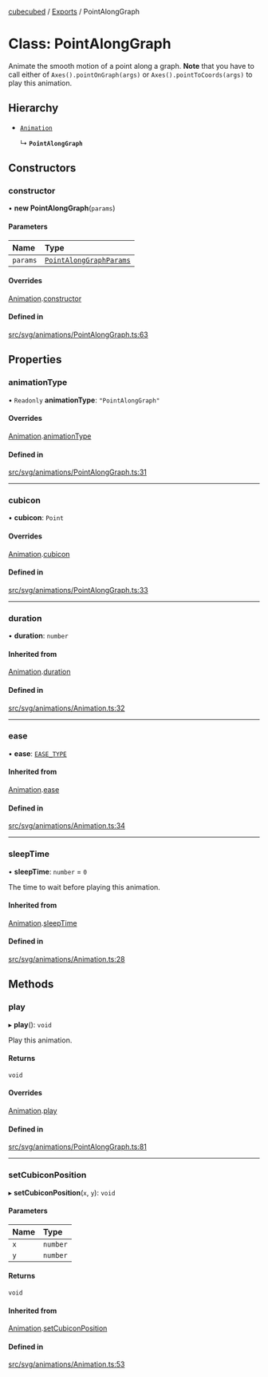 [cubecubed](/reference/README.md) / [Exports](/reference/modules.md) / PointAlongGraph

# Class: PointAlongGraph

Animate the smooth motion of a point along a graph. **Note** that you have to
call either of `Axes().pointOnGraph(args)` or `Axes().pointToCoords(args)` to
play this animation.

## Hierarchy

- [`Animation`](/reference/classes/Animation.md)

  ↳ **`PointAlongGraph`**

## Constructors

### constructor

• **new PointAlongGraph**(`params`)

#### Parameters

| Name | Type |
| :------ | :------ |
| `params` | [`PointAlongGraphParams`](/reference/interfaces/PointAlongGraphParams.md) |

#### Overrides

[Animation](/reference/classes/Animation.md).[constructor](/reference/classes/Animation.md#constructor)

#### Defined in

[src/svg/animations/PointAlongGraph.ts:63](https://github.com/imaphatduc/cubecubed/blob/0c47e8e/src/svg/animations/PointAlongGraph.ts#L63)

## Properties

### animationType

• `Readonly` **animationType**: ``"PointAlongGraph"``

#### Overrides

[Animation](/reference/classes/Animation.md).[animationType](/reference/classes/Animation.md#animationtype)

#### Defined in

[src/svg/animations/PointAlongGraph.ts:31](https://github.com/imaphatduc/cubecubed/blob/0c47e8e/src/svg/animations/PointAlongGraph.ts#L31)

___

### cubicon

• **cubicon**: `Point`

#### Overrides

[Animation](/reference/classes/Animation.md).[cubicon](/reference/classes/Animation.md#cubicon)

#### Defined in

[src/svg/animations/PointAlongGraph.ts:33](https://github.com/imaphatduc/cubecubed/blob/0c47e8e/src/svg/animations/PointAlongGraph.ts#L33)

___

### duration

• **duration**: `number`

#### Inherited from

[Animation](/reference/classes/Animation.md).[duration](/reference/classes/Animation.md#duration)

#### Defined in

[src/svg/animations/Animation.ts:32](https://github.com/imaphatduc/cubecubed/blob/0c47e8e/src/svg/animations/Animation.ts#L32)

___

### ease

• **ease**: [`EASE_TYPE`](/reference/types/EASE_TYPE.md)

#### Inherited from

[Animation](/reference/classes/Animation.md).[ease](/reference/classes/Animation.md#ease)

#### Defined in

[src/svg/animations/Animation.ts:34](https://github.com/imaphatduc/cubecubed/blob/0c47e8e/src/svg/animations/Animation.ts#L34)

___

### sleepTime

• **sleepTime**: `number` = `0`

The time to wait before playing this animation.

#### Inherited from

[Animation](/reference/classes/Animation.md).[sleepTime](/reference/classes/Animation.md#sleeptime)

#### Defined in

[src/svg/animations/Animation.ts:28](https://github.com/imaphatduc/cubecubed/blob/0c47e8e/src/svg/animations/Animation.ts#L28)

## Methods

### play

▸ **play**(): `void`

Play this animation.

#### Returns

`void`

#### Overrides

[Animation](/reference/classes/Animation.md).[play](/reference/classes/Animation.md#play)

#### Defined in

[src/svg/animations/PointAlongGraph.ts:81](https://github.com/imaphatduc/cubecubed/blob/0c47e8e/src/svg/animations/PointAlongGraph.ts#L81)

___

### setCubiconPosition

▸ **setCubiconPosition**(`x`, `y`): `void`

#### Parameters

| Name | Type |
| :------ | :------ |
| `x` | `number` |
| `y` | `number` |

#### Returns

`void`

#### Inherited from

[Animation](/reference/classes/Animation.md).[setCubiconPosition](/reference/classes/Animation.md#setcubiconposition)

#### Defined in

[src/svg/animations/Animation.ts:53](https://github.com/imaphatduc/cubecubed/blob/0c47e8e/src/svg/animations/Animation.ts#L53)
